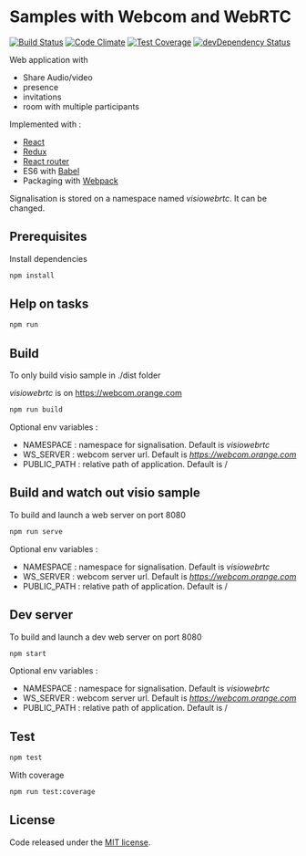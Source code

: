# Samples with Webcom and WebRTC

[![Build Status](https://travis-ci.org/webcom-components/visio-sample.svg?branch=master)](https://travis-ci.org/webcom-components/visio-sample)
[![Code Climate](https://codeclimate.com/github/webcom-components/visio-sample/badges/gpa.svg)](https://codeclimate.com/github/webcom-components/visio-sample)
[![Test Coverage](https://codeclimate.com/github/webcom-components/visio-sample/badges/coverage.svg)](https://codeclimate.com/github/webcom-components/visio-sample/coverage)
[![devDependency Status](https://david-dm.org/webcom-components/visio-sample/dev-status.svg)](https://david-dm.org/webcom-components/visio-sample#info=devDependencies)

Web application with 
- Share Audio/video 
- presence
- invitations
- room with multiple participants

Implemented with :
- [React](https://facebook.github.io/react/)
- [Redux](http://redux.js.org/)
- [React router](https://github.com/rackt/react-router)
- ES6 with [Babel](https://babeljs.io/)
- Packaging with [Webpack](http://webpack.github.io/)

Signalisation is stored on a namespace named *visiowebrtc*. It can be changed.

## Prerequisites

Install dependencies

```bash
npm install
```

## Help on tasks

```bash
npm run
```

## Build

To only build visio sample in ./dist folder

*visiowebrtc* is on https://webcom.orange.com

```bash
npm run build
```

Optional env variables :
- NAMESPACE : namespace for signalisation. Default is *visiowebrtc*
- WS_SERVER : webcom server url. Default is *https://webcom.orange.com*
- PUBLIC_PATH : relative path of application. Default is /
	
## Build and watch out visio sample

To build and launch a web server on port 8080

```bash
npm run serve
```

Optional env variables :
- NAMESPACE : namespace for signalisation. Default is *visiowebrtc*
- WS_SERVER : webcom server url. Default is *https://webcom.orange.com*
- PUBLIC_PATH : relative path of application. Default is /


## Dev server 

To build and launch a dev web server on port 8080

```bash
npm start
```

Optional env variables :
- NAMESPACE : namespace for signalisation. Default is *visiowebrtc*
- WS_SERVER : webcom server url. Default is *https://webcom.orange.com*
- PUBLIC_PATH : relative path of application. Default is /

## Test

```bash
npm test
```

With coverage 

```bash
npm run test:coverage
```

## License

Code released under the [MIT license](https://github.com/webcom-components/visio-sample/blob/master/LICENSE).

